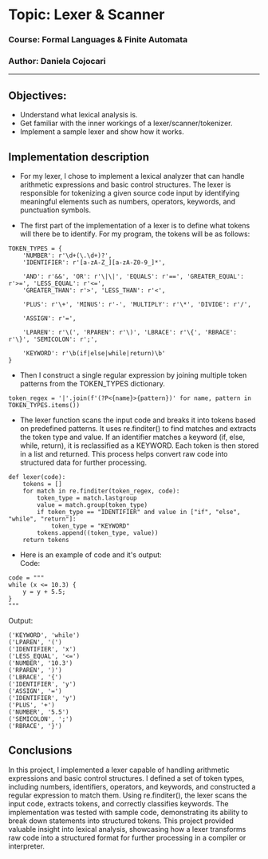 # Topic: Lexer & Scanner

### Course: Formal Languages & Finite Automata
### Author: Daniela Cojocari

----
## Objectives:

* Understand what lexical analysis is.
* Get familiar with the inner workings of a lexer/scanner/tokenizer.
* Implement a sample lexer and show how it works.


## Implementation description

* For my lexer, I chose to implement a lexical analyzer that can handle arithmetic expressions and basic control structures. The lexer is responsible for tokenizing a given source code input by identifying meaningful elements such as numbers, operators, keywords, and punctuation symbols.

* The first part of the implementation of a lexer is to define what tokens will there be to identify. For my program, the tokens will be as follows:
```
TOKEN_TYPES = {
    'NUMBER': r'\d+(\.\d+)?',
    'IDENTIFIER': r'[a-zA-Z_][a-zA-Z0-9_]*',

    'AND': r'&&', 'OR': r'\|\|', 'EQUALS': r'==', 'GREATER_EQUAL': r'>=', 'LESS_EQUAL': r'<=',
    'GREATER_THAN': r'>', 'LESS_THAN': r'<',

    'PLUS': r'\+', 'MINUS': r'-', 'MULTIPLY': r'\*', 'DIVIDE': r'/',

    'ASSIGN': r'=',

    'LPAREN': r'\(', 'RPAREN': r'\)', 'LBRACE': r'\{', 'RBRACE': r'\}', 'SEMICOLON': r';',

    'KEYWORD': r'\b(if|else|while|return)\b'
}
```

* Then I construct a single regular expression by joining multiple token patterns from the TOKEN_TYPES dictionary.

```
token_regex = '|'.join(f'(?P<{name}>{pattern})' for name, pattern in TOKEN_TYPES.items())
```

* The lexer function scans the input code and breaks it into tokens based on predefined patterns. It uses re.finditer() to find matches and extracts the token type and value. If an identifier matches a keyword (if, else, while, return), it is reclassified as a KEYWORD. Each token is then stored in a list and returned. This process helps convert raw code into structured data for further processing.

```
def lexer(code):
    tokens = []
    for match in re.finditer(token_regex, code):
        token_type = match.lastgroup
        value = match.group(token_type)
        if token_type == "IDENTIFIER" and value in ["if", "else", "while", "return"]:
            token_type = "KEYWORD"
        tokens.append((token_type, value))
    return tokens
```

* Here is an example of code and it's output: \
Code: 
```
code = """
while (x <= 10.3) {
    y = y + 5.5;
}
"""
```

Output: 
```
('KEYWORD', 'while')
('LPAREN', '(')
('IDENTIFIER', 'x')
('LESS_EQUAL', '<=')
('NUMBER', '10.3')
('RPAREN', ')')
('LBRACE', '{')
('IDENTIFIER', 'y')
('ASSIGN', '=')
('IDENTIFIER', 'y')
('PLUS', '+')
('NUMBER', '5.5')
('SEMICOLON', ';')
('RBRACE', '}')
```

## Conclusions 
In this project, I implemented a lexer capable of handling arithmetic expressions and basic control structures.
I defined a set of token types, including numbers, identifiers, operators, and keywords, and constructed a regular expression to match them.
Using re.finditer(), the lexer scans the input code, extracts tokens, and correctly classifies keywords. 
The implementation was tested with sample code, demonstrating its ability to break down statements into structured tokens.
This project provided valuable insight into lexical analysis, showcasing how a lexer transforms raw code into a structured format for further processing in a compiler or interpreter.